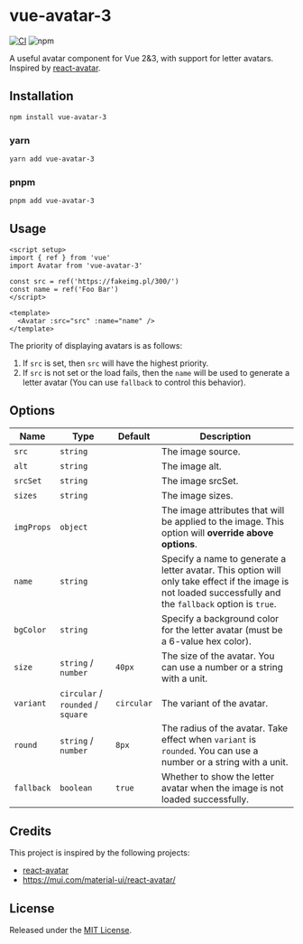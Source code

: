 # vue-avatar-3

[![CI](https://github.com/g1eny0ung/vue-avatar-3/actions/workflows/ci.yaml/badge.svg)](https://github.com/g1eny0ung/vue-avatar-3/actions/workflows/ci.yaml)
![npm](https://img.shields.io/npm/v/vue-avatar-3)

A useful avatar component for Vue 2&3, with support for letter avatars. Inspired by [react-avatar](https://github.com/ambassify/react-avatar).

## Installation

```bash
npm install vue-avatar-3
```

### yarn

```bash
yarn add vue-avatar-3
```

### pnpm

```bash
pnpm add vue-avatar-3
```

## Usage

```vue
<script setup>
import { ref } from 'vue'
import Avatar from 'vue-avatar-3'

const src = ref('https://fakeimg.pl/300/')
const name = ref('Foo Bar')
</script>

<template>
  <Avatar :src="src" :name="name" />
</template>
```

The priority of displaying avatars is as follows:

1. If `src` is set, then `src` will have the highest priority.
2. If `src` is not set or the load fails, then the `name` will be used to generate a letter avatar (You can use `fallback` to control this behavior).

## Options

| Name       | Type                              | Default    | Description                                                                                                                                                |
| ---------- | --------------------------------- | ---------- | ---------------------------------------------------------------------------------------------------------------------------------------------------------- |
| `src`      | `string`                          |            | The image source.                                                                                                                                          |
| `alt`      | `string`                          |            | The image alt.                                                                                                                                             |
| `srcSet`   | `string`                          |            | The image srcSet.                                                                                                                                          |
| `sizes`    | `string`                          |            | The image sizes.                                                                                                                                           |
| `imgProps` | `object`                          |            | The image attributes that will be applied to the image. This option will **override above options**.                                                       |
| `name`     | `string`                          |            | Specify a name to generate a letter avatar. This option will only take effect if the image is not loaded successfully and the `fallback` option is `true`. |
| `bgColor`  | `string`                          |            | Specify a background color for the letter avatar (must be a 6-value hex color).                                                                            |
| `size`     | `string` / `number`               | `40px`     | The size of the avatar. You can use a number or a string with a unit.                                                                                      |
| `variant`  | `circular` / `rounded` / `square` | `circular` | The variant of the avatar.                                                                                                                                 |
| `round`    | `string` / `number`               | `8px`      | The radius of the avatar. Take effect when `variant` is `rounded`. You can use a number or a string with a unit.                                           |
| `fallback` | `boolean`                         | `true`     | Whether to show the letter avatar when the image is not loaded successfully.                                                                               |

## Credits

This project is inspired by the following projects:

- [react-avatar](https://github.com/ambassify/react-avatar)
- <https://mui.com/material-ui/react-avatar/>

## License

Released under the [MIT License](https://github.com/g1eny0ung/vue-avatar-3/blob/main/LICENSE).
